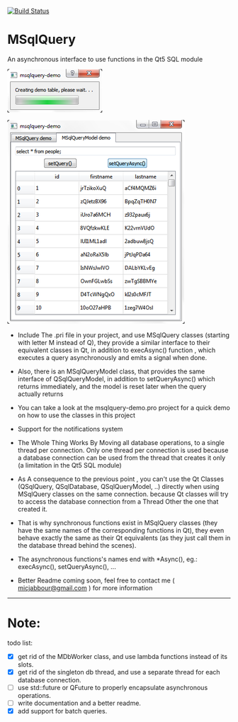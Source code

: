 [![Build Status](https://travis-ci.org/micjabbour/MSqlQuery.svg?branch=master)](https://travis-ci.org/micjabbour/MSqlQuery)

# MSqlQuery

An asynchronous interface to use functions in the Qt5 SQL module

![demo screenshot1](/demo-screenshot0.png?raw=true "demo screenshot")

![demo screenshot2](/demo-screenshot1.png?raw=true "demo screenshot")


+ Include The .pri file in your project, and use MSqlQuery classes (starting with letter M instead of Q), they provide a similar interface to their
  equivalent classes in Qt, in addition to execAsync() function , which executes a query asynchronously and emits a signal when done.

+ Also, there is an MSqlQueryModel class, that provides the same interface of QSqlQueryModel, in addition to setQueryAsync() which returns immediately,
  and the model is reset later when the query actually returns
  
+ You can take a look at the msqlquery-demo.pro project for a quick demo on how to use the classes in this project

+ Support for the notifications system 

+ The Whole Thing Works By Moving all database operations, to a single thread per connection. Only one thread per connection is used because a database connection can
  be used from the thread that creates it only (a limitation in the Qt5 SQL module)

+ As A consequence to the previous point , you can't use the Qt Classes (QSqlQuery, QSqlDatabase, QSqlQueryModel, ..) directly when using MSqlQuery classes on the same connection.
  because Qt classes will try to access the database connection from a Thread Other the one that created it.
  
+ That is why synchronous functions exist in MSqlQuery classes (they have the same names of the corresponding functions in Qt), they even behave exactly the same
  as their Qt equivalents (as they just call them in the database thread behind the scenes).
  
+ The asynchronous functions's names end with *Async(), eg.: execAsync(), setQueryAsync(), ...

+ Better Readme coming soon, feel free to contact me ( micjabbour@gmail.com ) for more information

----------------------------------------------------------------------------------------------------------------

# Note:

todo list:

- [x] get rid of the MDbWorker class, and use lambda functions instead of its slots.
- [x] get rid of the singleton db thread, and use a separate thread for each database connection.
- [ ] use std::future or QFuture to properly encapsulate asynchronous operations.
- [ ] write documentation and a better readme.
- [x] add support for batch queries.